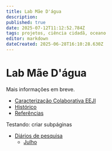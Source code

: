 ```yaml
---
title: Lab Mãe D'água
description: 
published: true
date: 2025-07-12T11:12:52.784Z
tags: projetos, ciência cidadã, oceano
editor: markdown
dateCreated: 2025-06-28T16:10:28.630Z
---
```


# Lab Mãe D'água

Mais informações em breve.

- [Caracterização Colaborativa EEJI](/projetos/maedagua/eeji)
- [Histórico](/projetos/maedagua/historico)
- [Referências](/projetos/maedagua/referencias)

Testando: criar subpáginas

- [Diários de pesquisa](/projetos/maedagua/diarios)
	- [Julho](/projetos/maedagua/diarios/julho)